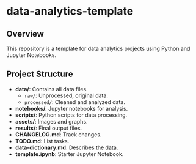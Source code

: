 # data-analytics-template

## Overview
This repository is a template for data analytics projects using Python and Jupyter Notebooks.

## Project Structure
- **data/**: Contains all data files.
  - `raw/`: Unprocessed, original data.
  - `processed/`: Cleaned and analyzed data.
- **notebooks/**: Jupyter notebooks for analysis.
- **scripts/**: Python scripts for data processing.
- **assets/**: Images and graphs.
- **results/**: Final output files.
- **CHANGELOG.md**: Track changes.
- **TODO.md**: List tasks.
- **data-dictionary.md**: Describes the data.
- **template.ipynb**: Starter Jupyter Notebook.
